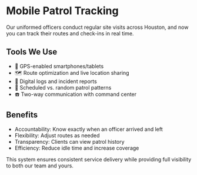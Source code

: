 # Mobile Patrol Tracking

Our uniformed officers conduct regular site visits across Houston, and now you can track their routes and check-ins in real time.

## Tools We Use

- 📱 GPS-enabled smartphones/tablets  
- 🗺️ Route optimization and live location sharing  
- 📝 Digital logs and incident reports  
- 🔄 Scheduled vs. random patrol patterns  
- ☎️ Two-way communication with command center  

## Benefits

- Accountability: Know exactly when an officer arrived and left  
- Flexibility: Adjust routes as needed  
- Transparency: Clients can view patrol history  
- Efficiency: Reduce idle time and increase coverage  

This system ensures consistent service delivery while providing full visibility to both our team and yours.
